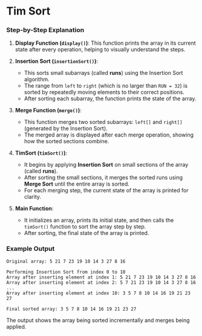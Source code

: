 # Tim Sort 

### Step-by-Step Explanation

1. **Display Function (`display()`)**:
   This function prints the array in its current state after every operation, helping to visually understand the steps.

2. **Insertion Sort (`insertionSort()`)**:
   - This sorts small subarrays (called **runs**) using the Insertion Sort algorithm.
   - The range from `left` to `right` (which is no larger than `RUN = 32`) is sorted by repeatedly moving elements to their correct positions.
   - After sorting each subarray, the function prints the state of the array.

3. **Merge Function (`merge()`)**:
   - This function merges two sorted subarrays: `left[]` and `right[]` (generated by the Insertion Sort).
   - The merged array is displayed after each merge operation, showing how the sorted sections combine.

4. **TimSort (`timSort()`)**:
   - It begins by applying **Insertion Sort** on small sections of the array (called **runs**).
   - After sorting the small sections, it merges the sorted runs using **Merge Sort** until the entire array is sorted.
   - For each merging step, the current state of the array is printed for clarity.

5. **Main Function**:
   - It initializes an array, prints its initial state, and then calls the `timSort()` function to sort the array step by step.
   - After sorting, the final state of the array is printed.

### Example Output

```
Original array: 5 21 7 23 19 10 14 3 27 8 16 

Performing Insertion Sort from index 0 to 10
Array after inserting element at index 1: 5 21 7 23 19 10 14 3 27 8 16 
Array after inserting element at index 2: 5 7 21 23 19 10 14 3 27 8 16 
...
Array after inserting element at index 10: 3 5 7 8 10 14 16 19 21 23 27 

Final sorted array: 3 5 7 8 10 14 16 19 21 23 27
```

The output shows the array being sorted incrementally and merges being applied.
